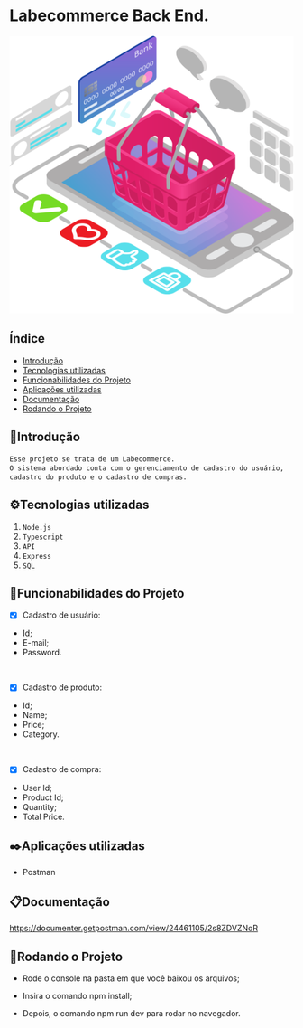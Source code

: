 # Labecommerce Back End.

![Labecomerce](/src/assets/Ecommerce.png)

## Índice
- <a href="#-introducao"> Introdução </a> 
- <a href="#-tecnologias-utilizadas"> Tecnologias utilizadas </a>
- <a href="#-funcionabilidades"> Funcionabilidades do Projeto </a>
- <a href="#-aplicacoes"> Aplicações utilizadas </a>
- <a href="#-documentacao"> Documentação </a>
- <a href="#-Rodando"> Rodando o Projeto </a>

## 📑Introdução
    Esse projeto se trata de um Labecommerce.
    O sistema abordado conta com o gerenciamento de cadastro do usuário, cadastro do produto e o cadastro de compras.

## ⚙️Tecnologias utilizadas

1. ``Node.js``
2. ``Typescript``
3. ``API``
4. ``Express``
5. ``SQL``


## 📱Funcionabilidades do Projeto
- [x] Cadastro de usuário:
- Id;
- E-mail;
- Password.
<br>

- [x] Cadastro de produto:
- Id;
- Name;
- Price;
- Category.
<br> 

- [x] Cadastro de compra:
- User Id;
- Product Id;
- Quantity;
- Total Price.

## ✒️Aplicações utilizadas

- Postman

## 📋Documentação
<https://documenter.getpostman.com/view/24461105/2s8ZDVZNoR>

## 📀Rodando o Projeto

- Rode o console na pasta em que você baixou os arquivos;

- Insira o comando npm install;

- Depois, o comando npm run dev para rodar no navegador.
